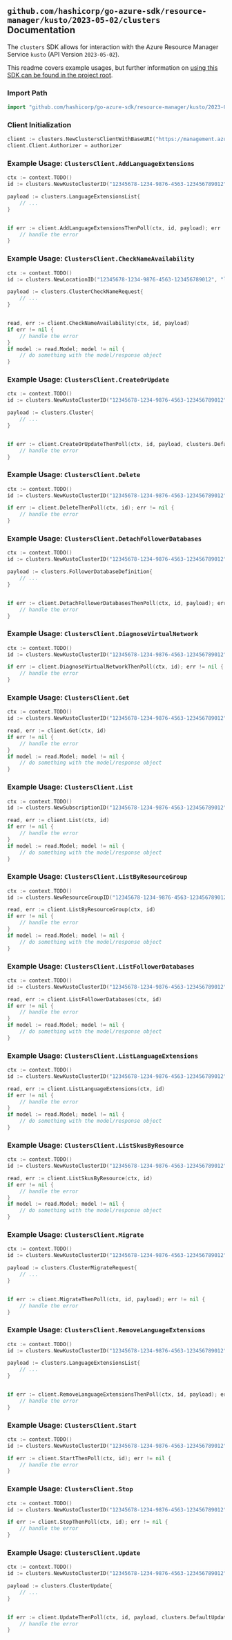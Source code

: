 
## `github.com/hashicorp/go-azure-sdk/resource-manager/kusto/2023-05-02/clusters` Documentation

The `clusters` SDK allows for interaction with the Azure Resource Manager Service `kusto` (API Version `2023-05-02`).

This readme covers example usages, but further information on [using this SDK can be found in the project root](https://github.com/hashicorp/go-azure-sdk/tree/main/docs).

### Import Path

```go
import "github.com/hashicorp/go-azure-sdk/resource-manager/kusto/2023-05-02/clusters"
```


### Client Initialization

```go
client := clusters.NewClustersClientWithBaseURI("https://management.azure.com")
client.Client.Authorizer = authorizer
```


### Example Usage: `ClustersClient.AddLanguageExtensions`

```go
ctx := context.TODO()
id := clusters.NewKustoClusterID("12345678-1234-9876-4563-123456789012", "example-resource-group", "clusterValue")

payload := clusters.LanguageExtensionsList{
	// ...
}


if err := client.AddLanguageExtensionsThenPoll(ctx, id, payload); err != nil {
	// handle the error
}
```


### Example Usage: `ClustersClient.CheckNameAvailability`

```go
ctx := context.TODO()
id := clusters.NewLocationID("12345678-1234-9876-4563-123456789012", "locationValue")

payload := clusters.ClusterCheckNameRequest{
	// ...
}


read, err := client.CheckNameAvailability(ctx, id, payload)
if err != nil {
	// handle the error
}
if model := read.Model; model != nil {
	// do something with the model/response object
}
```


### Example Usage: `ClustersClient.CreateOrUpdate`

```go
ctx := context.TODO()
id := clusters.NewKustoClusterID("12345678-1234-9876-4563-123456789012", "example-resource-group", "clusterValue")

payload := clusters.Cluster{
	// ...
}


if err := client.CreateOrUpdateThenPoll(ctx, id, payload, clusters.DefaultCreateOrUpdateOperationOptions()); err != nil {
	// handle the error
}
```


### Example Usage: `ClustersClient.Delete`

```go
ctx := context.TODO()
id := clusters.NewKustoClusterID("12345678-1234-9876-4563-123456789012", "example-resource-group", "clusterValue")

if err := client.DeleteThenPoll(ctx, id); err != nil {
	// handle the error
}
```


### Example Usage: `ClustersClient.DetachFollowerDatabases`

```go
ctx := context.TODO()
id := clusters.NewKustoClusterID("12345678-1234-9876-4563-123456789012", "example-resource-group", "clusterValue")

payload := clusters.FollowerDatabaseDefinition{
	// ...
}


if err := client.DetachFollowerDatabasesThenPoll(ctx, id, payload); err != nil {
	// handle the error
}
```


### Example Usage: `ClustersClient.DiagnoseVirtualNetwork`

```go
ctx := context.TODO()
id := clusters.NewKustoClusterID("12345678-1234-9876-4563-123456789012", "example-resource-group", "clusterValue")

if err := client.DiagnoseVirtualNetworkThenPoll(ctx, id); err != nil {
	// handle the error
}
```


### Example Usage: `ClustersClient.Get`

```go
ctx := context.TODO()
id := clusters.NewKustoClusterID("12345678-1234-9876-4563-123456789012", "example-resource-group", "clusterValue")

read, err := client.Get(ctx, id)
if err != nil {
	// handle the error
}
if model := read.Model; model != nil {
	// do something with the model/response object
}
```


### Example Usage: `ClustersClient.List`

```go
ctx := context.TODO()
id := clusters.NewSubscriptionID("12345678-1234-9876-4563-123456789012")

read, err := client.List(ctx, id)
if err != nil {
	// handle the error
}
if model := read.Model; model != nil {
	// do something with the model/response object
}
```


### Example Usage: `ClustersClient.ListByResourceGroup`

```go
ctx := context.TODO()
id := clusters.NewResourceGroupID("12345678-1234-9876-4563-123456789012", "example-resource-group")

read, err := client.ListByResourceGroup(ctx, id)
if err != nil {
	// handle the error
}
if model := read.Model; model != nil {
	// do something with the model/response object
}
```


### Example Usage: `ClustersClient.ListFollowerDatabases`

```go
ctx := context.TODO()
id := clusters.NewKustoClusterID("12345678-1234-9876-4563-123456789012", "example-resource-group", "clusterValue")

read, err := client.ListFollowerDatabases(ctx, id)
if err != nil {
	// handle the error
}
if model := read.Model; model != nil {
	// do something with the model/response object
}
```


### Example Usage: `ClustersClient.ListLanguageExtensions`

```go
ctx := context.TODO()
id := clusters.NewKustoClusterID("12345678-1234-9876-4563-123456789012", "example-resource-group", "clusterValue")

read, err := client.ListLanguageExtensions(ctx, id)
if err != nil {
	// handle the error
}
if model := read.Model; model != nil {
	// do something with the model/response object
}
```


### Example Usage: `ClustersClient.ListSkusByResource`

```go
ctx := context.TODO()
id := clusters.NewKustoClusterID("12345678-1234-9876-4563-123456789012", "example-resource-group", "clusterValue")

read, err := client.ListSkusByResource(ctx, id)
if err != nil {
	// handle the error
}
if model := read.Model; model != nil {
	// do something with the model/response object
}
```


### Example Usage: `ClustersClient.Migrate`

```go
ctx := context.TODO()
id := clusters.NewKustoClusterID("12345678-1234-9876-4563-123456789012", "example-resource-group", "clusterValue")

payload := clusters.ClusterMigrateRequest{
	// ...
}


if err := client.MigrateThenPoll(ctx, id, payload); err != nil {
	// handle the error
}
```


### Example Usage: `ClustersClient.RemoveLanguageExtensions`

```go
ctx := context.TODO()
id := clusters.NewKustoClusterID("12345678-1234-9876-4563-123456789012", "example-resource-group", "clusterValue")

payload := clusters.LanguageExtensionsList{
	// ...
}


if err := client.RemoveLanguageExtensionsThenPoll(ctx, id, payload); err != nil {
	// handle the error
}
```


### Example Usage: `ClustersClient.Start`

```go
ctx := context.TODO()
id := clusters.NewKustoClusterID("12345678-1234-9876-4563-123456789012", "example-resource-group", "clusterValue")

if err := client.StartThenPoll(ctx, id); err != nil {
	// handle the error
}
```


### Example Usage: `ClustersClient.Stop`

```go
ctx := context.TODO()
id := clusters.NewKustoClusterID("12345678-1234-9876-4563-123456789012", "example-resource-group", "clusterValue")

if err := client.StopThenPoll(ctx, id); err != nil {
	// handle the error
}
```


### Example Usage: `ClustersClient.Update`

```go
ctx := context.TODO()
id := clusters.NewKustoClusterID("12345678-1234-9876-4563-123456789012", "example-resource-group", "clusterValue")

payload := clusters.ClusterUpdate{
	// ...
}


if err := client.UpdateThenPoll(ctx, id, payload, clusters.DefaultUpdateOperationOptions()); err != nil {
	// handle the error
}
```
